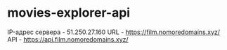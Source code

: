 # movies-explorer-api

IP-адрес сервера - 51.250.27.160 URL - https://film.nomoredomains.xyz/ API - https://api.film.nomoredomains.xyz/
